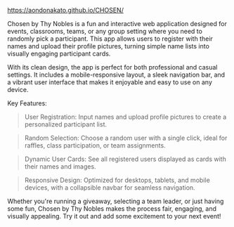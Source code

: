 https://aondonakato.github.io/CHOSEN/

Chosen by Thy Nobles is a fun and interactive web application designed for events, classrooms, teams, or any group setting where you need to randomly pick a participant. This app allows users to register with their names and upload their profile pictures, turning simple name lists into visually engaging participant cards.

With its clean design, the app is perfect for both professional and casual settings. It includes a mobile-responsive layout, a sleek navigation bar, and a vibrant user interface that makes it enjoyable and easy to use on any device.

Key Features:

> User Registration: Input names and upload profile pictures to create a personalized participant list.

> Random Selection: Choose a random user with a single click, ideal for raffles, class participation, or team assignments.

> Dynamic User Cards: See all registered users displayed as cards with their names and images.

> Responsive Design: Optimized for desktops, tablets, and mobile devices, with a collapsible navbar for seamless navigation.

Whether you're running a giveaway, selecting a team leader, or just having some fun, Chosen by Thy Nobles makes the process fair, engaging, and visually appealing. Try it out and add some excitement to your next event!
